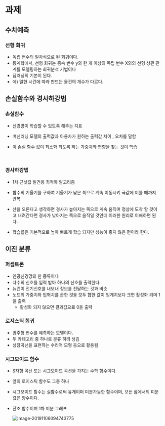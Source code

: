 # 과제

## 수치예측

 ### 선형 회귀

   - 독립 변수의 일차식으로 된 회귀이다.
   - 통계학에서, 선형 회귀는 종속 변수 y와 한 개 이상의 독립 변수 X와의 선형 상관 관계를 모델링하는 회귀분석 기법이다
   - 딥러닝의 기본이 된다.
   - 예) 일한 시간에 따라 만드는 물건의 개수가 다르다.

  ## 손실함수와 경사하강법

 ### 손실함수

   - 신경망이 학습할 수 있도록 해주는 지표
   - 머신러닝 모델의 출력값과 아용자가 원하는 출력값 차이 , 오차를 말함

  - 이 손실 함수 값이 최소화 되도록 하는 가중치와 편향을 찾는 것이 학습

    ​	

### 경사하강법

 - 1차 근삿값 발견용 최적화 알고리즘

 - 함수의 기울기를 구하여 기울기가 낮은 쪽으로 계속 이동시켜 극값에 이를 때까지 반복

 - 산을 오른다고 생각하면 경사가 높아지는 쪽으로 계속 움직여 정상에 도착 할 것이고 내려간다면 경사가 낮아지는 쪽으로 움직일 것인데 이러한 원리로 이해하면 된다.

 - 학습률은 기본적으로 높아 빠르게 학습 되지만 성능이 좋지 않은 편이라 한다.

   

##  이진 분류

### 퍼셉트론

- 인공신경망의 한 종류이다
- 다수의 신호를 입력 받아 하나의 신호를 출력한다.
- 뉴런이 전기신호를 내보내 정보를 전달하는 것과 비슷
- 노드의 가중치와 입혁치를 곱한 것을 모두 합한 값이 임계치보다 크면 활성화 되며 1을 출력
  - 활성화 되지 않으면 결과값으로 0을 출력

### 로지스틱 회귀 

- 범주형 변수를 예측하는 모델이다.
- 두 카테고리 중 하나로 분류 하려 생김
- 성장곡선을 표현하는 수리적 모형 등으로 활용됨

### 시그모이드 함수

-  S자형 곡선 또는 시그모이드 곡선을 가지는 수학 함수이다.

-  앞의 로지스틱 함수도 그중 하나

-   시그모이드 함수는 실함수로써 유계이며 미분가능한 함수이며, 모든 점에서의 미분값은 양수이다.

- 단조 함수이며 1차 미분 그래프 

  ![image-20191106094743775](C:\Users\lg\AppData\Roaming\Typora\typora-user-images\image-20191106094743775.png)

  

 

